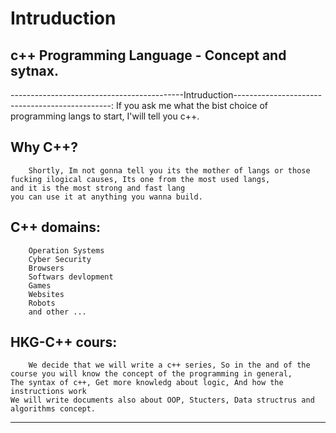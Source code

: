 # Intruduction

## c++ Programming Language - Concept and sytnax.

-------------------------------------------Intruduction-----------------------------------------------:
	If you ask me what the bist choice of programming langs to start, I'will tell you c++.


## Why C++?
		Shortly, Im not gonna tell you its the mother of langs or those fucking ilogical causes, Its one from the most used langs,
	and it is the most strong and fast lang
	you can use it at anything you wanna build.

## C++ domains:
	
		Operation Systems
		Cyber Security
		Browsers
		Softwars devlopment
		Games
		Websites
		Robots
		and other ...

## HKG-C++ cours:

		We decide that we will write a c++ series, So in the and of the course you will know the concept of the programming in general,
	The syntax of c++, Get more knowledg about logic, And how the instructions work
	We will write documents also about OOP, Stucters, Data structrus and algorithms concept.

---------------------------------------------------------------------------------------------------------
